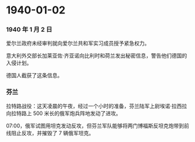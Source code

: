 # 1940-01-02

### 1940 年 1 月 2 日

爱尔兰政府未经审判就向爱尔兰共和军实习成员授予紧急权力。

意大利外交部长加莱亚佐·齐亚诺向比利时和荷兰发出秘密信息，警告他们德国的入侵计划。

德国人截获了这条信息。

### 芬兰

拉特路战役：这天凌晨的午夜，经过一个小时的准备，芬兰陆军上尉埃诺·拉西拉向拉特路上
500 米长的俄军炮兵阵地发动了进攻。

07:00，俄军试图用坦克发动反攻，但芬兰军队能够将两门博福斯反坦克炮带到前线阻止反攻，并摧毁了
7 辆俄军坦克。